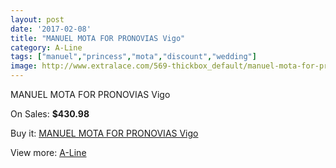 ```yaml
---
layout: post
date: '2017-02-08'
title: "MANUEL MOTA FOR PRONOVIAS Vigo"
category: A-Line
tags: ["manuel","princess","mota","discount","wedding"]
image: http://www.extralace.com/569-thickbox_default/manuel-mota-for-pronovias-vigo.jpg
---
```

MANUEL MOTA FOR PRONOVIAS Vigo

On Sales: **$430.98**
<a href="https://www.extralace.com/a-line/269-manuel-mota-for-pronovias-vigo.html"><amp-img layout="responsive" width="600" height="600" src="//www.extralace.com/569-thickbox_default/manuel-mota-for-pronovias-vigo.jpg" alt="MANUEL MOTA FOR PRONOVIAS Vigo 0" /></a>
<a href="https://www.extralace.com/a-line/269-manuel-mota-for-pronovias-vigo.html"><amp-img layout="responsive" width="600" height="600" src="//www.extralace.com/570-thickbox_default/manuel-mota-for-pronovias-vigo.jpg" alt="MANUEL MOTA FOR PRONOVIAS Vigo 1" /></a>

Buy it: [MANUEL MOTA FOR PRONOVIAS Vigo](https://www.extralace.com/a-line/269-manuel-mota-for-pronovias-vigo.html "MANUEL MOTA FOR PRONOVIAS Vigo")

View more: [A-Line](https://www.extralace.com/2-a-line "A-Line")